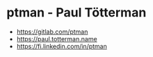 # ptman - Paul Tötterman

- https://gitlab.com/ptman
- https://paul.totterman.name
- https://fi.linkedin.com/in/ptman
